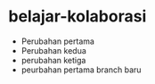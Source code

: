 # belajar-kolaborasi

- Perubahan pertama
- Perubahan kedua
- perubahan ketiga
- peurbahan pertama branch baru
